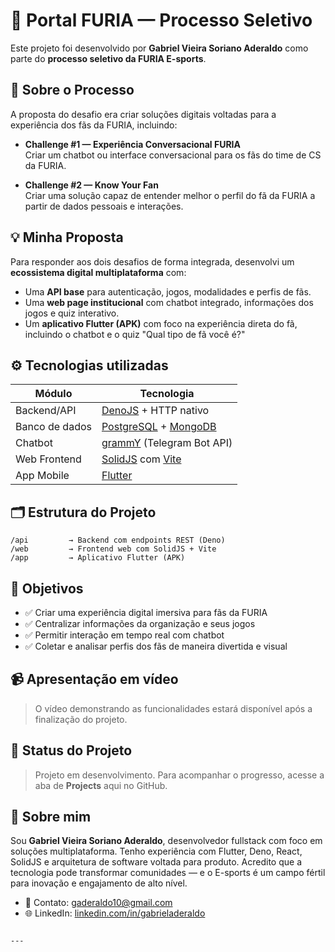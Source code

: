 # 🦊 Portal FURIA — Processo Seletivo

Este projeto foi desenvolvido por **Gabriel Vieira Soriano Aderaldo** como parte do **processo seletivo da FURIA E-sports**.

## 📌 Sobre o Processo

A proposta do desafio era criar soluções digitais voltadas para a experiência dos fãs da FURIA, incluindo:

- **Challenge #1 — Experiência Conversacional FURIA**  
  Criar um chatbot ou interface conversacional para os fãs do time de CS da FURIA.

- **Challenge #2 — Know Your Fan**  
  Criar uma solução capaz de entender melhor o perfil do fã da FURIA a partir de dados pessoais e interações.

## 💡 Minha Proposta

Para responder aos dois desafios de forma integrada, desenvolvi um **ecossistema digital multiplataforma** com:

- Uma **API base** para autenticação, jogos, modalidades e perfis de fãs.
- Uma **web page institucional** com chatbot integrado, informações dos jogos e quiz interativo.
- Um **aplicativo Flutter (APK)** com foco na experiência direta do fã, incluindo o chatbot e o quiz "Qual tipo de fã você é?"

## ⚙️ Tecnologias utilizadas

| Módulo        | Tecnologia                                                   |
|---------------|--------------------------------------------------------------|
| Backend/API   | [DenoJS](https://deno.land) + HTTP nativo                    |
| Banco de dados| [PostgreSQL](https://www.postgresql.org/) + [MongoDB](https://www.mongodb.com/) |
| Chatbot       | [grammY](https://grammy.dev) (Telegram Bot API)              |
| Web Frontend  | [SolidJS](https://www.solidjs.com/) com [Vite](https://vitejs.dev/) |
| App Mobile    | [Flutter](https://flutter.dev)                               |

## 🗂 Estrutura do Projeto

```
/api         → Backend com endpoints REST (Deno)
/web         → Frontend web com SolidJS + Vite
/app         → Aplicativo Flutter (APK)
```

## 🎯 Objetivos

- ✅ Criar uma experiência digital imersiva para fãs da FURIA
- ✅ Centralizar informações da organização e seus jogos
- ✅ Permitir interação em tempo real com chatbot
- ✅ Coletar e analisar perfis dos fãs de maneira divertida e visual

## 📹 Apresentação em vídeo

> O vídeo demonstrando as funcionalidades estará disponível após a finalização do projeto.

## 🚧 Status do Projeto

> Projeto em desenvolvimento. Para acompanhar o progresso, acesse a aba de **Projects** aqui no GitHub.

## 👤 Sobre mim

Sou **Gabriel Vieira Soriano Aderaldo**, desenvolvedor fullstack com foco em soluções multiplataforma. Tenho experiência com Flutter, Deno, React, SolidJS e arquitetura de software voltada para produto. Acredito que a tecnologia pode transformar comunidades — e o E-sports é um campo fértil para inovação e engajamento de alto nível.

- 📧 Contato: gaderaldo10@gmail.com
- 🌐 LinkedIn: [linkedin.com/in/gabrieladeraldo](https://linkedin.com/in/gabrieladeraldo)
```

---